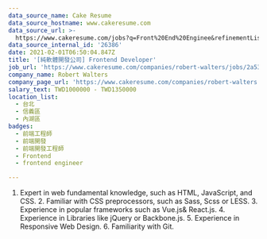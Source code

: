 ```yaml
---
data_source_name: Cake Resume
data_source_hostname: www.cakeresume.com
data_source_url: >-
  https://www.cakeresume.com/jobs?q=Front%20End%20Enginee&refinementList%5Blang_name%5D%5B0%5D=English&refinementList%5Bsalary_type%5D=per_year&range%5Bsalary_range%5D%5Bmin%5D=1000000
data_source_internal_id: '26386'
date: 2021-02-01T06:50:04.847Z
title: '[純軟體開發公司] Frontend Developer'
job_url: 'https://www.cakeresume.com/companies/robert-walters/jobs/2a53ef'
company_name: Robert Walters
company_page_url: 'https://www.cakeresume.com/companies/robert-walters'
salary_text: TWD1000000 - TWD1350000
location_list:
  - 台北
  - 信義區
  - 內湖區
badges:
  - 前端工程師
  - 前端開發
  - 前端開發工程師
  - Frontend
  - frontend engineer

---
```


1. Expert in web fundamental knowledge, such as HTML, JavaScript, and CSS. 2. Familiar with CSS preprocessors, such as Sass, Scss or LESS. 3. Experience in popular frameworks such as Vue.js& React.js. 4. Experience in Libraries like jQuery or Backbone.js. 5. Experience in Responsive Web Design. 6. Familiarity with Git.
